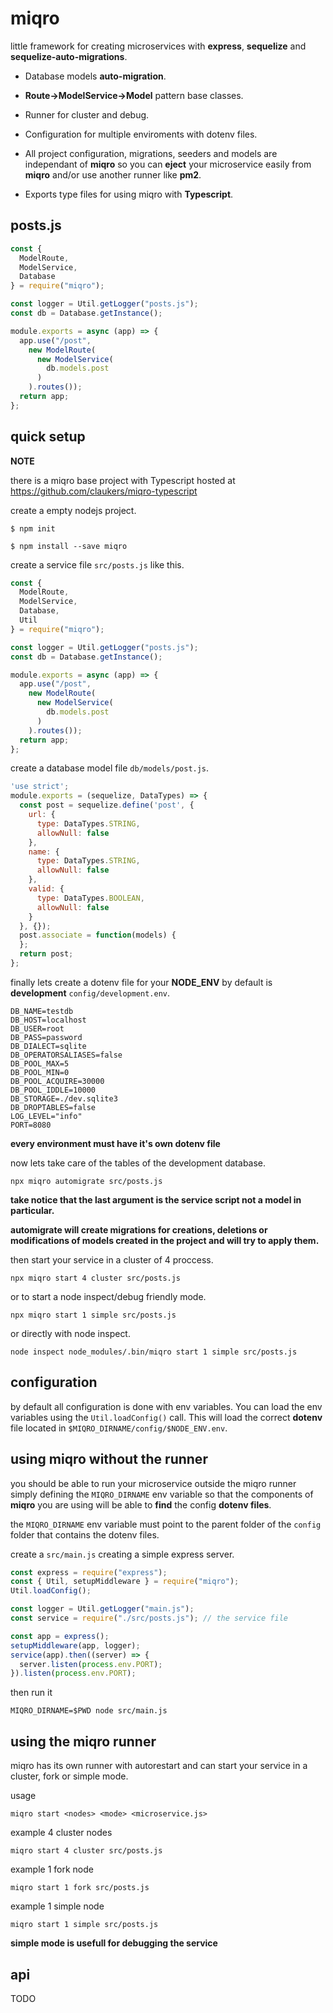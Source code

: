 # miqro

little framework for creating microservices with **express**, **sequelize** and **sequelize-auto-migrations**.

- Database models **auto-migration**.

- **Route->ModelService->Model** pattern base classes.

- Runner for cluster and debug.

- Configuration for multiple enviroments with dotenv files.
  
- All project configuration, migrations, seeders and models are independant of **miqro** so you can **eject** your microservice easily from **miqro** and/or use another runner like **pm2**.

- Exports type files for using miqro with **Typescript**.


## posts.js

```javascript
const {
  ModelRoute, 
  ModelService,
  Database
} = require("miqro");

const logger = Util.getLogger("posts.js");
const db = Database.getInstance();

module.exports = async (app) => {
  app.use("/post", 
    new ModelRoute(
      new ModelService(
        db.models.post
      )
    ).routes());
  return app;
};
```

## quick setup

**NOTE**

there is a miqro base project with Typescript hosted at https://github.com/claukers/miqro-typescript

create a empty nodejs project.

```$ npm init``` 


```$ npm install --save miqro```

create a service file ```src/posts.js``` like this.

```javascript
const {
  ModelRoute, 
  ModelService,
  Database,
  Util
} = require("miqro");

const logger = Util.getLogger("posts.js");
const db = Database.getInstance();

module.exports = async (app) => {
  app.use("/post", 
    new ModelRoute(
      new ModelService(
        db.models.post
      )
    ).routes());
  return app;
};
```

create a database model file ```db/models/post.js```.

```javascript
'use strict';
module.exports = (sequelize, DataTypes) => {
  const post = sequelize.define('post', {
    url: {
      type: DataTypes.STRING,
      allowNull: false
    },
    name: {
      type: DataTypes.STRING,
      allowNull: false
    },
    valid: {
      type: DataTypes.BOOLEAN,
      allowNull: false
    }
  }, {});
  post.associate = function(models) {
  };
  return post;
};

```

finally lets create a dotenv file for your **NODE_ENV** by default is **development** ```config/development.env```.

```dotenv
DB_NAME=testdb
DB_HOST=localhost
DB_USER=root
DB_PASS=password
DB_DIALECT=sqlite
DB_OPERATORSALIASES=false
DB_POOL_MAX=5
DB_POOL_MIN=0
DB_POOL_ACQUIRE=30000
DB_POOL_IDDLE=10000
DB_STORAGE=./dev.sqlite3
DB_DROPTABLES=false
LOG_LEVEL="info"
PORT=8080
```

**every environment must have it's own dotenv file**

now lets take care of the tables of the development database.

```npx miqro automigrate src/posts.js```

**take notice that the last argument is the service script not a model in particular.**

**automigrate will create migrations for creations, deletions or modifications of models created in the project and will try to apply them.**

then start your service in a cluster of 4 proccess.

```npx miqro start 4 cluster src/posts.js```

or to start a node inspect/debug friendly mode.

```npx miqro start 1 simple src/posts.js```

or directly with node inspect.

```node inspect node_modules/.bin/miqro start 1 simple src/posts.js```

## configuration

by default all configuration is done with env variables. You can load the env variables using the ```Util.loadConfig()``` call. This will load the correct **dotenv** file located in ```$MIQRO_DIRNAME/config/$NODE_ENV.env```.

## using miqro without the runner

you should be able to run your microservice outside the miqro runner simply defining the ```MIQRO_DIRNAME``` env variable so that the components of **miqro** you are using will be able to **find** the config **dotenv files**.

the ```MIQRO_DIRNAME``` env variable must point to the parent folder of the ```config``` folder that contains the dotenv files.

create a ```src/main.js``` creating a simple express server.
```javascript
const express = require("express");
const { Util, setupMiddleware } = require("miqro");
Util.loadConfig();

const logger = Util.getLogger("main.js");
const service = require("./src/posts.js"); // the service file

const app = express();
setupMiddleware(app, logger);
service(app).then((server) => {
  server.listen(process.env.PORT);
}).listen(process.env.PORT);
```

then run it

```MIQRO_DIRNAME=$PWD node src/main.js```


## using the miqro runner

miqro has its own runner with autorestart and can start your service in a cluster, fork or simple mode.

usage 

```miqro start <nodes> <mode> <microservice.js>```

example 4 cluster nodes

```miqro start 4 cluster src/posts.js```

example 1 fork node

```miqro start 1 fork src/posts.js```

example 1 simple node

```miqro start 1 simple src/posts.js```

**simple mode is usefull for debugging the service**

## api

TODO
